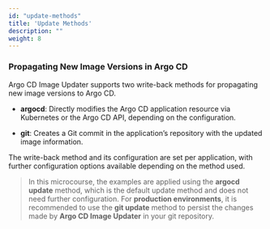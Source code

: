 ```yaml
---
id: "update-methods"
title: 'Update Methods'
description: ""
weight: 8
---
```


### Propagating New Image Versions in Argo CD

Argo CD Image Updater supports two write-back methods for propagating new image versions to Argo CD.

- **argocd**: 
Directly modifies the Argo CD application resource via Kubernetes or the Argo CD API, depending on the configuration.

- **git**: Creates a Git commit in the application’s repository with the updated image information.

The write-back method and its configuration are set per application, with further configuration options available depending on the method used.



> In this microcourse, the examples are applied using the **argocd update** method, which is the default update method and does not need further configuration. For **production environments**, it is recommended to use the **git update** method to persist the changes made by **Argo CD Image Updater** in your git repository.

